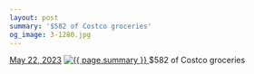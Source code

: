 ```yaml
---
layout: post
summary: '$582 of Costco groceries'
og_image: 3-1280.jpg
---
```


<p>
  <time>
    <a href="/3">May 22, 2023</a>
  </time>
  <a href="/3">
    <img src="{{ site.assets_url }}/3-640.jpg" srcset="{{ site.assets_url }}/3-320.jpg 320w, {{ site.assets_url }}/3-640.jpg 640w, {{ site.assets_url }}/3-960.jpg 960w, {{ site.assets_url }}/3-1280.jpg 1280w" sizes="(min-width: 700px) 50vw, calc(100vw - 2rem)" alt="{{ page.summary }}" />
  </a>
  <span>$582 of Costco groceries</span>
</p>
